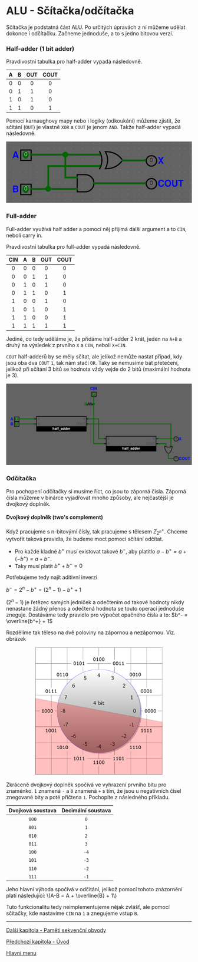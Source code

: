 # ALU - Sčítačka/odčítačka

Sčítačka je podstatná část ALU. Po určitých úpravách z ní můžeme udělat dokonce i odčítačku. Začneme jednoduše, a to s jedno bitovou verzí.

### Half-adder (1 bit adder)

Pravdivostní tabulka pro half-adder vypadá následovně.

| A | B | OUT | COUT |
|:-:|:-:|:---:|:----:|
| 0 | 0 | 0 | 0 |
| 0 | 1 | 1 | 0 |
| 1 | 0 | 1 | 0 |
| 1 | 1 | 0 | 1 |

Pomocí karnaughovy mapy nebo i logiky (odkoukání) můžeme zjistit, že sčítání (`OUT`) je vlastně `XOR` a `COUT` je jenom `AND`. Takže half-adder vypadá následovně.

<img src="https://raw.githubusercontent.com/jaywor1/aps/main/obrazky/alu-half-adder.png">

### Full-adder

Full-adder využívá half adder a pomocí něj přijímá další argument a to `CIN`, neboli carry in.

Pravdivostní tabulka pro full-adder vypadá následovně.

| CIN | A | B | OUT | COUT |
|:---:|:-:|:-:|:---:|:----:|
| 0 | 0 | 0 | 0 | 0 |
| 0 | 0 | 1 | 1 | 0 |
| 0 | 1 | 0 | 1 | 0 |
| 0 | 1 | 1 | 0 | 1 |
| 1 | 0 | 0 | 1 | 0 |
| 1 | 0 | 1 | 0 | 1 |
| 1 | 1 | 0 | 0 | 1 |
| 1 | 1 | 1 | 1 | 1 |

Jediné, co tedy uděláme je, že přidáme half-adder 2 krát, jeden na `A+B` a druhý na výsledek z prvního `X` a `CIN`, neboli `X+CIN`.

`COUT` half-adderů by se měly sčítat, ale jelikož nemůže nastat případ, kdy jsou oba dva `COUT` `1`, tak nám stačí `OR`. Taky se nemusíme bát přetečení, jelikož při sčítání 3 bitů se hodnota vždy vejde do 2 bitů (maximální hodnota je 3).

<img src="https://raw.githubusercontent.com/jaywor1/aps/main/obrazky/alu-full-adder.png">

### Odčítačka

Pro pochopení odčítačky si musíme říct, co jsou to záporná čísla. Záporná čísla můžeme v binárce vyjadřovat mnoho způsoby, ale nejčastější je dvojkový doplněk.

#### Dvojkový doplněk (two's complement)

Když pracujeme s n-bitovými čísly, tak pracujeme s tělesem $Z_{2^n}^+$. Chceme vytvořit taková pravidla, že budeme moct pomocí sčítání odčítat.

 - Pro každé kladné $b^+$ musí existovat takové $b^-$, aby platitlo $a-b^+ = a + (-b^+) = a + b^-$.
 - Taky musí platit $b^+ + b^- = 0$

Potřebujeme tedy najít aditivní inverzi

$b^- = 2^n - b^+ = (2^n - 1) - b^+ + 1$

$(2^n - 1)$ je řetězec samých jedniček a odečtením od takové hodnoty nikdy nenastane žádný přenos a odečtená hodnota se touto operací jednoduše zneguje. Dostáváme tedy pravidlo pro výpočet opačného čísla a to: $b^- = \overline{b^+} + 1$

Rozdělíme tak těleso na dvě poloviny na zápornou a nezápornou. Viz. obrázek

<p align="center">
<img src="https://raw.githubusercontent.com/jaywor1/aps/main/obrazky/alu-scitacka-doplnek.png" width="350px">
</p>

Zkráceně dvojkový doplněk spočívá ve vyhrazení prvního bitu pro znaménko. `1` znamená `-` a `0` znamená `+` s tím, že jsou u negativních čísel znegované bity a poté přičtena `1`. Pochopíte z následného příkladu.

| Dvojková soustava | Decimální soustava |
|:---:|:---:|
| `000` | `0` |
| `001` | `1` |
| `010` | `2` |
| `011` | `3` |
| `100` | `-4` |
| `101` | `-3` |
| `110` | `-2` |
| `111` | `-1` |

Jeho hlavní výhoda spočívá v odčítání, jelikož pomocí tohoto znázornění platí následující: \\(A-B = A + \overline{B} + 1\\)

Tuto funkcionalitu tedy neimplementujeme nějak zvlášť, ale pomocí sčítačky, kde nastavíme `CIN` na `1` a znegujeme vstup `B`.

---

[Další kapitola - Paměti sekvenční obvody](/kapitoly/sekvencni-obvody.md)

[Předchozí kapitola - Úvod](/kapitoly/alu-uvod.md)

[Hlavní menu](/README.md)
